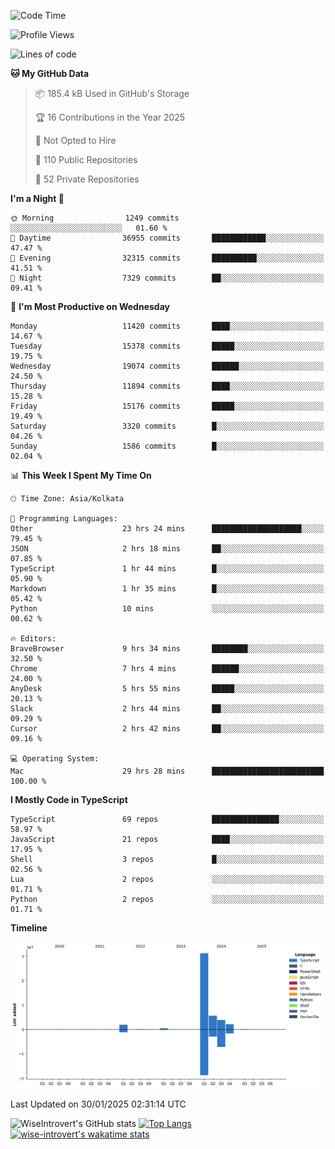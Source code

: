 <!--START_SECTION:waka-->
![Code Time](http://img.shields.io/badge/Code%20Time-2%2C183%20hrs%2015%20mins-blue)

![Profile Views](http://img.shields.io/badge/Profile%20Views-0-blue)

![Lines of code](https://img.shields.io/badge/From%20Hello%20World%20I%27ve%20Written-45.9%20million%20lines%20of%20code-blue)

**🐱 My GitHub Data** 

> 📦 185.4 kB Used in GitHub's Storage 
 > 
> 🏆 16 Contributions in the Year 2025
 > 
> 🚫 Not Opted to Hire
 > 
> 📜 110 Public Repositories 
 > 
> 🔑 52 Private Repositories 
 > 
**I'm a Night 🦉** 

```text
🌞 Morning                1249 commits        ░░░░░░░░░░░░░░░░░░░░░░░░░   01.60 % 
🌆 Daytime                36955 commits       ████████████░░░░░░░░░░░░░   47.47 % 
🌃 Evening                32315 commits       ██████████░░░░░░░░░░░░░░░   41.51 % 
🌙 Night                  7329 commits        ██░░░░░░░░░░░░░░░░░░░░░░░   09.41 % 
```
📅 **I'm Most Productive on Wednesday** 

```text
Monday                   11420 commits       ████░░░░░░░░░░░░░░░░░░░░░   14.67 % 
Tuesday                  15378 commits       █████░░░░░░░░░░░░░░░░░░░░   19.75 % 
Wednesday                19074 commits       ██████░░░░░░░░░░░░░░░░░░░   24.50 % 
Thursday                 11894 commits       ████░░░░░░░░░░░░░░░░░░░░░   15.28 % 
Friday                   15176 commits       █████░░░░░░░░░░░░░░░░░░░░   19.49 % 
Saturday                 3320 commits        █░░░░░░░░░░░░░░░░░░░░░░░░   04.26 % 
Sunday                   1586 commits        █░░░░░░░░░░░░░░░░░░░░░░░░   02.04 % 
```


📊 **This Week I Spent My Time On** 

```text
🕑︎ Time Zone: Asia/Kolkata

💬 Programming Languages: 
Other                    23 hrs 24 mins      ████████████████████░░░░░   79.45 % 
JSON                     2 hrs 18 mins       ██░░░░░░░░░░░░░░░░░░░░░░░   07.85 % 
TypeScript               1 hr 44 mins        █░░░░░░░░░░░░░░░░░░░░░░░░   05.90 % 
Markdown                 1 hr 35 mins        █░░░░░░░░░░░░░░░░░░░░░░░░   05.42 % 
Python                   10 mins             ░░░░░░░░░░░░░░░░░░░░░░░░░   00.62 % 

🔥 Editors: 
BraveBrowser             9 hrs 34 mins       ████████░░░░░░░░░░░░░░░░░   32.50 % 
Chrome                   7 hrs 4 mins        ██████░░░░░░░░░░░░░░░░░░░   24.00 % 
AnyDesk                  5 hrs 55 mins       █████░░░░░░░░░░░░░░░░░░░░   20.13 % 
Slack                    2 hrs 44 mins       ██░░░░░░░░░░░░░░░░░░░░░░░   09.29 % 
Cursor                   2 hrs 42 mins       ██░░░░░░░░░░░░░░░░░░░░░░░   09.16 % 

💻 Operating System: 
Mac                      29 hrs 28 mins      █████████████████████████   100.00 % 
```

**I Mostly Code in TypeScript** 

```text
TypeScript               69 repos            ███████████████░░░░░░░░░░   58.97 % 
JavaScript               21 repos            ████░░░░░░░░░░░░░░░░░░░░░   17.95 % 
Shell                    3 repos             █░░░░░░░░░░░░░░░░░░░░░░░░   02.56 % 
Lua                      2 repos             ░░░░░░░░░░░░░░░░░░░░░░░░░   01.71 % 
Python                   2 repos             ░░░░░░░░░░░░░░░░░░░░░░░░░   01.71 % 
```



**Timeline**

![Lines of Code chart](https://raw.githubusercontent.com/wise-introvert/wise-introvert/master/assets/bar_graph.png)


 Last Updated on 30/01/2025 02:31:14 UTC
<!--END_SECTION:waka-->

![WiseIntrovert's GitHub stats](https://github-readme-stats.vercel.app/api?username=wise-introvert&count_private=true&show_icons=true)
[![Top Langs](https://github-readme-stats.vercel.app/api/top-langs/?username=wise-introvert&langs_count=10)](https://github.com/anuraghazra/github-readme-stats)
[![wise-introvert's wakatime stats](https://github-readme-stats.vercel.app/api/wakatime?username=wiseintrovert)](https://github.com/anuraghazra/github-readme-stats)
